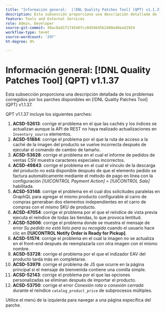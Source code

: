 ```yaml
---
title: "Información general:  [!DNL Quality Patches Tool] (QPT) v1.1.37"
description: Esta subsección proporciona una descripción detallada de los problemas corregidos por los parches disponibles en  [!DNL Quality Patches Tool] (QPT) v1.1.37.
feature: Tools and External Services
role: Admin, Developer
source-git-commit: 49ac8ad1f174546fcc0454645b2480a40ead2924
workflow-type: tm+mt
source-wordcount: '297'
ht-degree: 0%

---
```


# Información general: [!DNL Quality Patches Tool] (QPT) v1.1.37

Esta subsección proporciona una descripción detallada de los problemas corregidos por los parches disponibles en [!DNL Quality Patches Tool] (QPT) v1.1.37.

QPT v1.1.37 incluye los siguientes parches:

1. **ACSD-52613**: corrige el problema en el que las cachés y los índices se actualizan aunque la API de REST no haya realizado actualizaciones en `Inventory_source` elementos.
1. **ACSD-51884**: corrige el problema por el que la ruta de acceso a la caché de la imagen del producto se vuelve incorrecta después de ejecutar el comando de cambio de tamaño.
1. **ACSD-53628**: corrige el problema en el cual el informe de pedidos de ventas CSV muestra caracteres especiales incorrectos.
1. **ACSD-49843**: corrige el problema en el cual el vínculo de la descarga del producto no está disponible después de que el elemento pedido se factura automáticamente mediante el método de pago en línea con la configuración *[!UICONTROL Payment Action]* = *[!UICONTROL Sale]* habilitada.
1. **ACSD-53148**: corrige el problema en el cual dos solicitudes paralelas en GraphQL para agregar el mismo producto configurable al carro de compras generaban dos elementos independientes en el carro de compras con el mismo SKU de producto.
1. **ACSD-47054**: corrige el problema por el que el reíndice de vista previa ejecuta el reíndice de todas las tiendas, lo que provoca lentitud.
1. **ACSD-52606**: corrige el problema donde se muestra el mensaje de error *Su pedido no está listo para su recogida* cuando el usuario hace clic en **[!UICONTROL Notify Order is Ready for Pickup]**.
1. **ACSD-51574**: corrige el problema en el cual la imagen no se actualiza en el front-end después de reemplazarla con otra imagen con el mismo nombre.
1. **ACSD-53728**: corrige el problema por el que el indizador EAV del producto tarda más en completarse.
1. **ACSD-53979**: corrige el problema de JS que ocurre en la página principal si el mensaje de bienvenida contiene una comilla simple.
1. **ACSD-52143**: corrige el problema por el que las opciones personalizadas se eliminan después de importar el producto.
1. **ACSD-53750**: corrige el error *Conexión rota o conexión cerrada* durante el reíndice `catalog_product_price` de subprocesos múltiples.

Utilice el menú de la izquierda para navegar a una página específica del parche.
